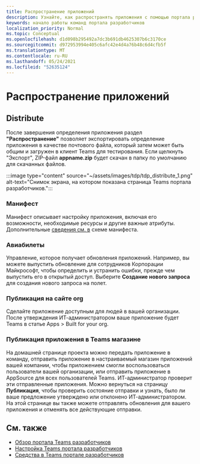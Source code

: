 ```yaml
---
title: Распространение приложений
description: Узнайте, как распространять приложения с помощью портала разработчиков для Microsoft Teams.
keywords: начало работы команд портала разработчиков
localization_priority: Normal
ms.topic: Conceptual
ms.openlocfilehash: d1d098b295492a7dc3b691db4625307b6c3170ce
ms.sourcegitcommit: d972953994e405c6afc42e4d4a76b48c6d4cfb5f
ms.translationtype: MT
ms.contentlocale: ru-RU
ms.lasthandoff: 05/24/2021
ms.locfileid: "52635124"
---
```

# <a name="distribute-your-apps"></a>Распространение приложений

## <a name="distribute"></a>Distribute

После завершения определения приложения раздел **"Распространение"** позволяет экспортировать определение приложения в качестве почтового файла, который затем может быть общим и загружен в клиент Teams для тестирования. Если щелкнуть "Экспорт", ZIP-файл **appname.zip** будет скачан в папку по умолчанию для скачанных файлов.

:::image type="content" source="~/assets/images/tdp/tdp_distribute_1.png" alt-text="Снимок экрана, на котором показана страница Teams портала разработчиков.":::

### <a name="manifest"></a>Манифест

Манифест описывает настройку приложения, включая его возможности, необходимые ресурсы и другие важные атрибуты. Дополнительные [сведения см. в](~/resources/schema/manifest-schema.md) схеме манифеста.

### <a name="flights"></a>Авиабилеты

Управление, которое получает обновления приложений. Например, вы можете выпустить обновление для сотрудников Корпорации Майкрософт, чтобы определить и устранить ошибки, прежде чем выпустить его в открытый доступ. Выберите **Создание нового запроса** для создания нового запроса на полет.

### <a name="publish-to-org"></a>Публикация на сайте org

Сделайте приложение доступным для людей в вашей организации. После утверждения ИТ-администратором ваше приложение будет Teams в статье Apps > Built for your org.

### <a name="publish-your-app-to-teams-store"></a>Публикация приложения в Teams магазине

На домашней странице проекта можно передать приложение в команду, отправить приложение в настраиваемый магазин приложений вашей компании, чтобы приложением смогли воспользоваться пользователи вашей организации, или отправить приложение в AppSource для всех пользователей Teams. ИТ-администратор проверит эти отправленные приложения. Можно вернуться на страницу **Публикация**, чтобы проверить состояние отправки и узнать, было ли ваше предложение утверждено или отклонено ИТ-администратором. На этой странице вы также можете отправлять обновления для вашего приложения и отменять все действующие отправки.

## <a name="see-also"></a>См. также

* [Обзор портала Teams разработчиков](~/concepts/build-and-test/teams-developer-portal.md)
* [Настройка Teams портала разработчиков](~/concepts/tdp-configuration.md)
* [Средства в Teams портале разработчиков](~/concepts/tdp-tools.md)